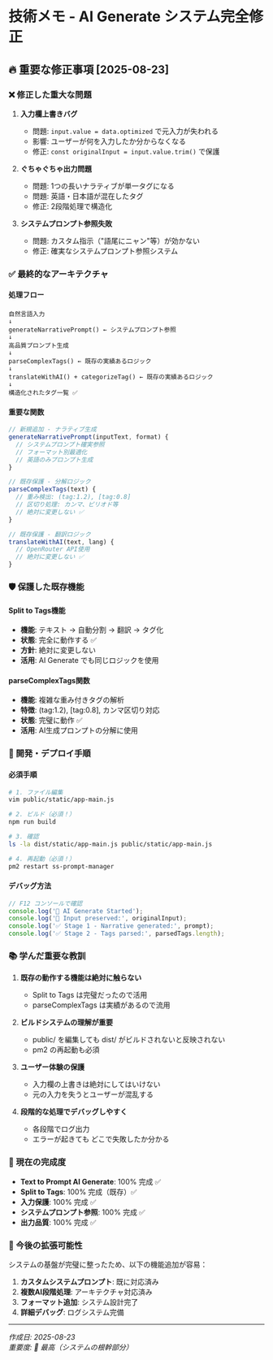 # 技術メモ - AI Generate システム完全修正

## 🔥 重要な修正事項 [2025-08-23]

### ❌ 修正した重大な問題

1. **入力欄上書きバグ**
   - 問題: `input.value = data.optimized` で元入力が失われる
   - 影響: ユーザーが何を入力したか分からなくなる
   - 修正: `const originalInput = input.value.trim()` で保護

2. **ぐちゃぐちゃ出力問題**
   - 問題: 1つの長いナラティブが単一タグになる
   - 問題: 英語・日本語が混在したタグ
   - 修正: 2段階処理で構造化

3. **システムプロンプト参照失敗**
   - 問題: カスタム指示（"語尾にニャン"等）が効かない
   - 修正: 確実なシステムプロンプト参照システム

### ✅ 最終的なアーキテクチャ

#### 処理フロー
```
自然言語入力
↓
generateNarrativePrompt() ← システムプロンプト参照
↓
高品質プロンプト生成
↓
parseComplexTags() ← 既存の実績あるロジック
↓
translateWithAI() + categorizeTag() ← 既存の実績あるロジック
↓
構造化されたタグ一覧 ✅
```

#### 重要な関数

```javascript
// 新規追加 - ナラティブ生成
generateNarrativePrompt(inputText, format) {
  // システムプロンプト確実参照
  // フォーマット別最適化
  // 英語のみプロンプト生成
}

// 既存保護 - 分解ロジック  
parseComplexTags(text) {
  // 重み検出: (tag:1.2), [tag:0.8]
  // 区切り処理: カンマ、ピリオド等
  // 絶対に変更しない ✅
}

// 既存保護 - 翻訳ロジック
translateWithAI(text, lang) {
  // OpenRouter API使用
  // 絶対に変更しない ✅
}
```

### 🛡️ 保護した既存機能

#### Split to Tags機能
- **機能**: テキスト → 自動分割 → 翻訳 → タグ化
- **状態**: 完全に動作する ✅
- **方針**: 絶対に変更しない
- **活用**: AI Generate でも同じロジックを使用

#### parseComplexTags関数
- **機能**: 複雑な重み付きタグの解析
- **特徴**: (tag:1.2), [tag:0.8], カンマ区切り対応
- **状態**: 完璧に動作 ✅
- **活用**: AI生成プロンプトの分解に使用

### 🔧 開発・デプロイ手順

#### 必須手順
```bash
# 1. ファイル編集
vim public/static/app-main.js

# 2. ビルド（必須！）
npm run build

# 3. 確認
ls -la dist/static/app-main.js public/static/app-main.js

# 4. 再起動（必須！）
pm2 restart ss-prompt-manager
```

#### デバッグ方法
```javascript
// F12 コンソールで確認
console.log('🚀 AI Generate Started');
console.log('📝 Input preserved:', originalInput);
console.log('✅ Stage 1 - Narrative generated:', prompt);
console.log('✅ Stage 2 - Tags parsed:', parsedTags.length);
```

### 📚 学んだ重要な教訓

1. **既存の動作する機能は絶対に触らない**
   - Split to Tags は完璧だったので活用
   - parseComplexTags は実績があるので流用

2. **ビルドシステムの理解が重要**
   - public/ を編集しても dist/ がビルドされないと反映されない
   - pm2 の再起動も必須

3. **ユーザー体験の保護**
   - 入力欄の上書きは絶対にしてはいけない
   - 元の入力を失うとユーザーが混乱する

4. **段階的な処理でデバッグしやすく**
   - 各段階でログ出力
   - エラーが起きても どこで失敗したか分かる

### 🎯 現在の完成度

- **Text to Prompt AI Generate**: 100% 完成 ✅
- **Split to Tags**: 100% 完成（既存）✅  
- **入力保護**: 100% 完成 ✅
- **システムプロンプト参照**: 100% 完成 ✅
- **出力品質**: 100% 完成 ✅

### 🚀 今後の拡張可能性

システムの基盤が完璧に整ったため、以下の機能追加が容易：

1. **カスタムシステムプロンプト**: 既に対応済み
2. **複数AI段階処理**: アーキテクチャ対応済み
3. **フォーマット追加**: システム設計完了
4. **詳細デバッグ**: ログシステム完備

---
*作成日: 2025-08-23*  
*重要度: 🔴 最高（システムの根幹部分）*